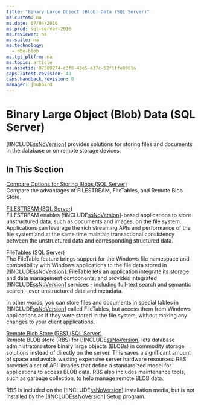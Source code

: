 ```yaml
---
title: "Binary Large Object (Blob) Data (SQL Server)"
ms.custom: na
ms.date: 07/04/2016
ms.prod: sql-server-2016
ms.reviewer: na
ms.suite: na
ms.technology: 
  - dbe-blob
ms.tgt_pltfrm: na
ms.topic: article
ms.assetid: 97509274-c3f8-43e5-a37c-52f1ffe0961a
caps.latest.revision: 40
caps.handback.revision: 0
manager: jhubbard
---
```

# Binary Large Object (Blob) Data (SQL Server)
[!INCLUDE[ssNoVersion](../../Topics/TopicNameContainA/tokens/ssNoVersion_md.md)] provides solutions for storing files and documents in the database or on remote storage devices.  
  
##  <a name="section"></a> In This Section  
 [Compare Options for Storing Blobs (SQL Server)](../../Topics/TopicNameNotContainA/Compare-Options-for-Storing-Blobs--SQL-Server-.md)  
 Compare the advantages of FILESTREAM, FileTables, and Remote Blob Store.  
  
 [FILESTREAM (SQL Server)](../../Topics/TopicNameNotContainA/FILESTREAM--SQL-Server-.md)  
 FILESTREAM enables [!INCLUDE[ssNoVersion](../../Topics/TopicNameContainA/tokens/ssNoVersion_md.md)]-based applications to store unstructured data, such as documents and images, on the file system. Applications can leverage the rich streaming APIs and performance of the file system and at the same time maintain transactional consistency between the unstructured data and corresponding structured data.  
  
 [FileTables (SQL Server)](../../Topics/TopicNameNotContainA/FileTables--SQL-Server-.md)  
 The FileTable feature brings support for the Windows file namespace and compatibility with Windows applications to the file data stored in [!INCLUDE[ssNoVersion](../../Topics/TopicNameContainA/tokens/ssNoVersion_md.md)]. FileTable lets an application integrate its storage and data management components, and provides integrated [!INCLUDE[ssNoVersion](../../Topics/TopicNameContainA/tokens/ssNoVersion_md.md)] services - including full-text search and semantic search - over unstructured data and metadata.  
  
 In other words, you can store files and documents in special tables in [!INCLUDE[ssNoVersion](../../Topics/TopicNameContainA/tokens/ssNoVersion_md.md)] called FileTables, but access them from Windows applications as if they were stored in the file system, without making any changes to your client applications.  
  
 [Remote Blob Store (RBS) (SQL Server)](../../Topics/TopicNameNotContainA/Remote-Blob-Store--RBS---SQL-Server-.md)  
 Remote BLOB store (RBS) for [!INCLUDE[ssNoVersion](../../Topics/TopicNameContainA/tokens/ssNoVersion_md.md)] lets database administrators store binary large objects (BLOBs) in commodity storage solutions instead of directly on the server. This saves a significant amount of space and avoids wasting expensive server hardware resources. RBS provides a set of API libraries that define a standardized model for applications to access BLOB data. RBS also includes maintenance tools, such as garbage collection, to help manage remote BLOB data.  
  
 RBS is included on the [!INCLUDE[ssNoVersion](../../Topics/TopicNameContainA/tokens/ssNoVersion_md.md)] installation media, but is not installed by the [!INCLUDE[ssNoVersion](../../Topics/TopicNameContainA/tokens/ssNoVersion_md.md)] Setup program.